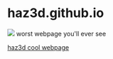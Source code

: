 # haz3d.github.io
<img src="https://img.shields.io/badge/%E2%99%A5%EF%B8%8F-built%20with%20love-brightgreen">
worst webpage you'll ever see

<a href="https://haz3d.github.io">haz3d cool webpage</a>
